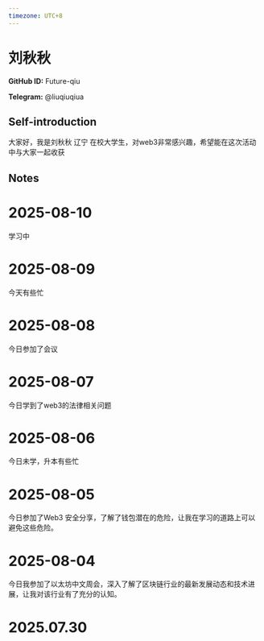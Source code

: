 ```yaml
---
timezone: UTC+8
---
```


# 刘秋秋

**GitHub ID:** Future-qiu

**Telegram:** @liuqiuqiua

## Self-introduction

大家好，我是刘秋秋  辽宁 在校大学生，对web3非常感兴趣，希望能在这次活动中与大家一起收获

## Notes

<!-- Content_START -->
# 2025-08-10

学习中

# 2025-08-09

今天有些忙

# 2025-08-08

今日参加了会议

# 2025-08-07

今日学到了web3的法律相关问题

# 2025-08-06

今日未学，升本有些忙

# 2025-08-05

今日参加了Web3 安全分享，了解了钱包潜在的危险，让我在学习的道路上可以避免这些危险。

# 2025-08-04

今日我参加了以太坊中文周会，深入了解了区块链行业的最新发展动态和技术进展，让我对该行业有了充分的认知。


# 2025.07.30


<!-- Content_END -->
